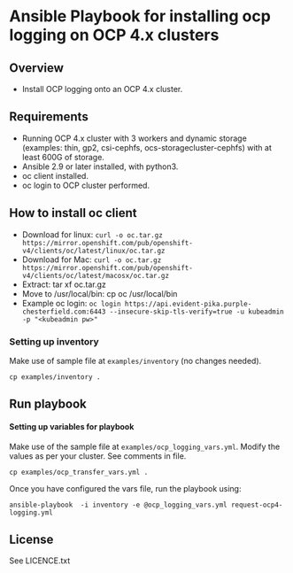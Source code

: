 # Ansible Playbook for installing ocp logging on OCP 4.x clusters

## Overview

- Install OCP logging onto an OCP 4.x cluster.

## Requirements

  - Running OCP 4.x cluster with 3 workers and dynamic storage (examples: thin, gp2, csi-cephfs, ocs-storagecluster-cephfs) with at least 600G of storage.
  - Ansible 2.9 or later installed, with python3.
  - oc client installed.
  - oc login to OCP cluster performed.

## How to install oc client

  - Download for linux: `curl -o oc.tar.gz https://mirror.openshift.com/pub/openshift-v4/clients/oc/latest/linux/oc.tar.gz`
  - Download for Mac: `curl -o oc.tar.gz https://mirror.openshift.com/pub/openshift-v4/clients/oc/latest/macosx/oc.tar.gz`
  - Extract: tar xf oc.tar.gz
  - Move to /usr/local/bin: cp oc /usr/local/bin
  - Example oc login: `oc login https://api.evident-pika.purple-chesterfield.com:6443 --insecure-skip-tls-verify=true -u kubeadmin -p "<kubeadmin pw>"`


### Setting up inventory

Make use of sample file at `examples/inventory` (no changes needed).

```
cp examples/inventory .
```

## Run playbook

#### Setting up variables for playbook

Make use of the sample file at `examples/ocp_logging_vars.yml`. Modify the values as per your cluster. See comments in file.

```
cp examples/ocp_transfer_vars.yml .
```

Once you have configured the vars file, run the playbook using:

```
ansible-playbook  -i inventory -e @ocp_logging_vars.yml request-ocp4-logging.yml
```

License
-------

See LICENCE.txt
